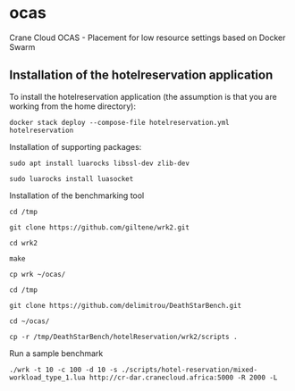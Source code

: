 # ocas
Crane Cloud OCAS - Placement for low resource settings based on Docker Swarm


## Installation of the hotelreservation application
To install the hotelreservation application (the assumption is that you are working from the home directory):

```docker stack deploy --compose-file hotelreservation.yml hotelreservation```

Installation of supporting packages:

```sudo apt install luarocks libssl-dev zlib-dev```

```sudo luarocks install luasocket```

Installation of the benchmarking tool

```cd /tmp```

```git clone https://github.com/giltene/wrk2.git```

```cd wrk2```

```make```

```cp wrk ~/ocas/```

```cd /tmp```

```git clone https://github.com/delimitrou/DeathStarBench.git```

```cd ~/ocas/```

```cp -r /tmp/DeathStarBench/hotelReservation/wrk2/scripts .```

Run a sample benchmark

```./wrk -t 10 -c 100 -d 10 -s ./scripts/hotel-reservation/mixed-workload_type_1.lua http://cr-dar.cranecloud.africa:5000 -R 2000 -L```

